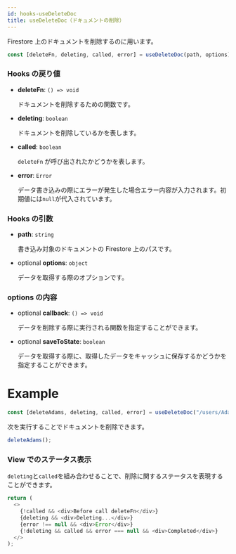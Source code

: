 ```yaml
---
id: hooks-useDeleteDoc
title: useDeleteDoc（ドキュメントの削除）
---
```


Firestore 上のドキュメントを削除するのに用います。

```js
const [deleteFn, deleting, called, error] = useDeleteDoc(path, options);
```

### Hooks の戻り値

- **deleteFn**: `() => void`

  ドキュメントを削除するための関数です。

- **deleting**: `boolean`

  ドキュメントを削除しているかを表します。

- **called**: `boolean`

  `deleteFn` が呼び出されたかどうかを表します。

- **error**: `Error`

  データ書き込みの際にエラーが発生した場合エラー内容が入力されます。初期値には`null`が代入されています。

### Hooks の引数

- **path**: `string`

  書き込み対象のドキュメントの Firestore 上のパスです。

- <span class="highlight">optional</span> **options**: `object`

  データを取得する際のオプションです。

### options の内容

- <span class="highlight">optional</span> **callback**: `() => void`

  データを削除する際に実行される関数を指定することができます。

- <span class="highlight">optional</span> **saveToState**: `boolean`

  データを取得する際に、取得したデータをキャッシュに保存するかどうかを指定することができます。

# Example

```js
const [deleteAdams, deleting, called, error] = useDeleteDoc("/users/Adams");
```

次を実行することでドキュメントを削除できます。

```js
deleteAdams();
```

### View でのステータス表示

`deleting`と`called`を組み合わせることで、削除に関するステータスを表現することができます。

```js
return (
  <>
    {!called && <div>Before call deleteFn</div>}
    {deleting && <div>Deleting...</div>}
    {error !== null && <div>Error</div>}
    {!deleting && called && error === null && <div>Completed</div>}
  </>
);
```

